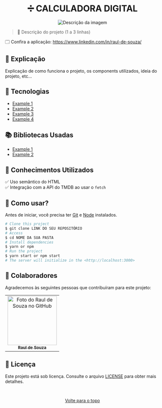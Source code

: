 <h1 align="center">➗ CALCULADORA DIGITAL</h1>

<div align="center">
  <img src="https://www.acheicampos.com.br/uploads/advertiser/default_anunciante_thumbnail.png" alt="Descrição da imagem">
</div>

> 🔎 Descrição do projeto (1 a 3 linhas)

🗔 Confira a aplicação: https://www.linkedin.com/in/raul-de-souza/ <br>

## 📄 Explicação

Explicação de como funciona o projeto, os components utilizados, ideia do projeto, etc...

## 🚀 Tecnologias

- [Example 1](https://www.linkedin.com/in/raul-de-souza/)
- [Example 2](https://www.linkedin.com/in/raul-de-souza/)
- [Example 3](https://www.linkedin.com/in/raul-de-souza/)
- [Example 4](https://www.linkedin.com/in/raul-de-souza/)

## 📚 Bibliotecas Usadas

- [Example 1](https://www.linkedin.com/in/raul-de-souza/)
- [Example 2](https://www.linkedin.com/in/raul-de-souza/)

## 📔 Conhecimentos Utilizados

✅ Uso semântico do HTML\
✅ Integração com a API do TMDB ao usar o `fetch`

## 📕 Como usar?

Antes de iniciar, você precisa ter [Git](https://git-scm.com) e [Node](https://nodejs.org/en/) instalados.

```bash
# Clone this project
$ git clone LINK DO SEU REPOSITÓRIO
# Access
$ cd NOME DA SUA PASTA
# Install dependencies
$ yarn or npm
# Run the project
$ yarn start or npm start
# The server will initialize in the <http://localhost:3000>
```

## 🤝 Colaboradores

Agradecemos às seguintes pessoas que contribuíram para este projeto:

<table>
  <tr>
    <td align="center">
      <a href="#">
        <img src="https://github.com/r4ulzito.png" width="160px;" alt="Foto do Raul de Souza no GitHub"/><br>
        <sub>
          <b>Raul de Souza</b>
        </sub>
      </a>
    </td>
  </tr>
</table>

## 📝 Licença

Este projeto está sob licença. Consulte o arquivo [LICENSE](LICENSE.md) para obter mais detalhes.

&#xa0;

<div align="center">
  <a href="#top">Volte para o topo</a>
</div>
